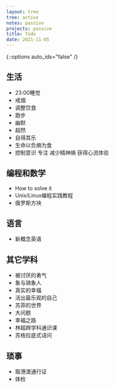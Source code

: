 ```yaml
---
layout: tree
tree: active
notes: passive
projects: passive
title: Todo
date: 2021-11-05
---
```



{::options auto_ids="false" /}


## 生活
* 23:00睡觉
* 戒烟
* 调整饮食
* 跑步
* 幽默
* 超然
* 自得其乐
* 生命以负熵为食
* 控制意识 专注 减少精神熵 获得心流体验

## 编程和数学
* How to solve it
* Unix/Linux编程实践教程
* 俄罗斯方块

## 语言
* 新概念英语

## 其它学科
* 被讨厌的勇气
* 象与骑象人
* 真实的幸福
* 活出最乐观的自己
* 苏菲的世界
* 大问题
* 幸福之路
* 林超跨学科通识课
* 苏格拉底式诘问

## 琐事
* 取港澳通行证
* 体检

